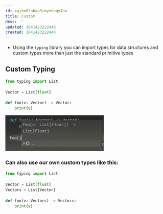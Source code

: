 ```yaml
---
id: xgjkm02nbma9zmynhbqv4ho
title: Custom
desc: ''
updated: 1641423222440
created: 1641423222440
---
```



- Using the `typing` library you can import types for data structures and custom types more than just the standard primitive types

## Custom Typing

```python
from typing import List

Vector = List[float]	

def foo(v: Vector) -> Vector:
	print(v)
```

![alt](assets/images/Pasted_image_20211215085306.png)

### Can also use our own custom types like this:

```python
from typing import List

Vector = List[float]
Vectors = List[Vector]

def foo(v: Vectors) -> Vectors:
	print(v)
```
